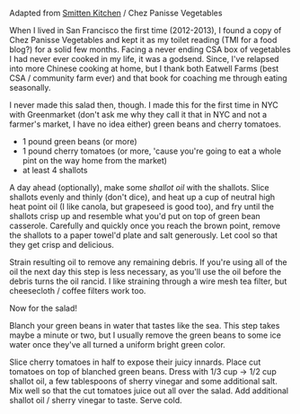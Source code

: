 Adapted from [Smitten Kitchen](https://smittenkitchen.com/2008/05/green-bean-and-cherry-tomato-salad/) / Chez Panisse Vegetables

When I lived in San Francisco the first time (2012-2013), I found a copy of Chez Panisse Vegetables and kept it as my toilet reading (TMI for a food blog?) for a solid few months. Facing a never ending CSA box of vegetables I had never ever cooked in my life, it was a godsend. Since, I've relapsed into more Chinese cooking at home, but I thank both Eatwell Farms (best CSA / community farm ever) and that book for coaching me through eating seasonally.

 I never made this salad then, though. I made this for the first time in NYC with Greenmarket (don't ask me why they call it that in NYC and not a farmer's market, I have no idea either) green beans and cherry tomatoes. 

- 1 pound green beans (or more)
- 1 pound cherry tomatoes (or more, 'cause you're going to eat a whole pint on the way home from the market)
- at least 4 shallots 

A day ahead (optionally), make some _shallot oil_ with the shallots. Slice shallots evenly and thinly (don't dice), and heat up a cup of neutral high heat point oil (I like canola, but grapeseed is good too), and fry until the shallots crisp up and resemble what you'd put on top of green bean casserole. Carefully and quickly once you reach the brown point, remove the shallots to a paper towel'd plate and salt generously. Let cool so that they get crisp and delicious. 

Strain resulting oil to remove any remaining debris. If you're using all of the oil the next day this step is less necessary, as you'll use the oil before the debris turns the oil rancid. I like straining through a wire mesh tea filter, but cheesecloth / coffee filters work too. 

Now for the salad! 

Blanch your green beans in water that tastes like the sea. This step takes maybe a minute or two, but I usually remove the green beans to some ice water once they've all turned a uniform bright green color. 

Slice cherry tomatoes in half to expose their juicy innards. Place cut tomatoes on top of blanched green beans. Dress with 1/3 cup -> 1/2 cup shallot oil, a few tablespoons of sherry vinegar and some additional salt. Mix well so that the cut tomatoes juice out all over the salad. Add additional shallot oil / sherry vinegar to taste. Serve cold. 
